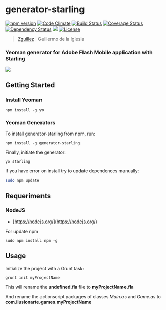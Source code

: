 # generator-starling

[![npm version](https://badge.fury.io/js/generator-starling.svg)](https://badge.fury.io/js/generator-starling)
[![Code Climate](http://img.shields.io/codeclimate/github/zguillez/generator-starling.svg)](https://codeclimate.com/github/zguillez/generator-starling)
[![Build Status](http://img.shields.io/travis/zguillez/generator-starling.svg)](https://travis-ci.org/zguillez/generator-starling)
[![Coverage Status](http://img.shields.io/coveralls/zguillez/generator-starling.svg)](https://coveralls.io/r/zguillez/generator-starling)
[![Dependency Status](https://gemnasium.com/zguillez/generator-base-starling.svg)](https://gemnasium.com/zguillez/generator-starling)
![](https://reposs.herokuapp.com/?path=zguillez/generator-starling)
[![License](http://img.shields.io/:license-mit-blue.svg)](http://doge.mit-license.org)

> [Zguillez](https://zguillez.io) | Guillermo de la Iglesia

### Yeoman generator for Adobe Flash Mobile application with Starling

![](http://zguillez.github.io/img/starling.png)

## Getting Started

### Install Yeoman

	npm install -g yo

### Yeoman Generators

To install generator-starling from npm, run:

	npm install -g generator-starling

Finally, initiate the generator:

	yo starling

If you have error on install try to update dependences manually:

```bash
sudo npm update
```

## Requeriments

### NodeJS

* [https://nodejs.org/](https://nodejs.org/)

For update npm

	sudo npm install npm -g

## Usage

Initialize the project with a Grunt task:

	grunt init myProjectName

This will rename the **undefined.fla** file to **myProjectName.fla**

And rename the actionscript packages of classes *Main.as* and *Game.as* to **com.ilusionarte.games.myProjectName**   



